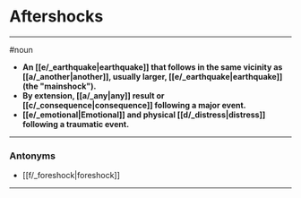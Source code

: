 # Aftershocks
---
#noun
- **An [[e/_earthquake|earthquake]] that follows in the same vicinity as [[a/_another|another]], usually larger, [[e/_earthquake|earthquake]] (the "mainshock").**
- **By extension, [[a/_any|any]] result or [[c/_consequence|consequence]] following a major event.**
- **[[e/_emotional|Emotional]] and physical [[d/_distress|distress]] following a traumatic event.**
---
### Antonyms
- [[f/_foreshock|foreshock]]
---
